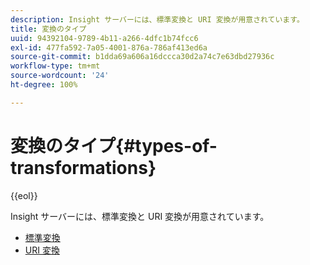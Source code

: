 ```yaml
---
description: Insight サーバーには、標準変換と URI 変換が用意されています。
title: 変換のタイプ
uuid: 94392104-9789-4b11-a266-4dfc1b74fcc6
exl-id: 477fa592-7a05-4001-876a-786af413ed6a
source-git-commit: b1dda69a606a16dccca30d2a74c7e63dbd27936c
workflow-type: tm+mt
source-wordcount: '24'
ht-degree: 100%

---
```


# 変換のタイプ{#types-of-transformations}

{{eol}}

Insight サーバーには、標準変換と URI 変換が用意されています。

* [標準変換](../../../../home/c-dataset-const-proc/c-data-trans/c-transf-types/c-standard-transf/c-standard-transf.md#concept-25f4bdbf8fe74c4aaeb2fcd226243886)
* [URI 変換](../../../../home/c-dataset-const-proc/c-data-trans/c-transf-types/c-uri-transf/c-uri-transf.md#concept-2dfa0ffcd83d4fb69c1f42ad50dea125)
